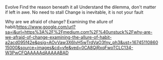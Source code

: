Evolve
Find the reason beneath it all 
Understand the dilemma, don't matter if left in awe.
No need to stall
Change is inevitable, it is not your fault


Why are we afraid of change? Examining the allure of habit/https://www.google.com/url?sa=i&url=https%3A%2F%2Fmedium.com%2F%40unstuck%2Fwhy-are-we-afraid-of-change-examining-the-allure-of-habit-a2acd095f42e&psig=AOvVaw3X6IvH5wTrdVaO3fny_ph3&ust=1674511086015000&source=images&cd=vfe&ved=0CA8QjRxqFwoTCLC134-W3PwCFQAAAAAdAAAAABAD



